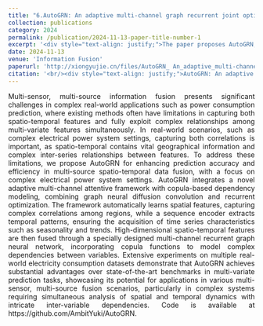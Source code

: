 ```yaml
---
title: "6.AutoGRN: An adaptive multi-channel graph recurrent joint optimization network with Copula-based dependency modeling for spatio-temporal fusion in electrical power systems"
collection: publications
category: 2024
permalink: /publication/2024-11-13-paper-title-number-1
excerpt: '<div style="text-align: justify;">The paper proposes AutoGRN, which integrates an adaptive multi - channel framework and copula - based modeling for spatio - temporal fusion in power systems, outperforming benchmarks in multivariate prediction tasks.</div>'
date: 2024-11-13
venue: 'Information Fusion'
paperurl: 'http://xiongyujie.cn/files/AutoGRN_ An_adaptive_multi-channel_graph_recurrent_joint_optimization_network_with_Copula-based_dependency_modeling_for_spatio-temporal_fusion_in_electrical_power_systems.pdf'
citation: '<br/><div style="text-align: justify;">AutoGRN: An adaptive multi-channel graph recurrent joint optimization network with Copula-based dependency modeling for spatio-temporal fusion in electrical power systems, H.-Y. Wang, X.-H. Qiu*, Y.-J. Xiong, X.-Y. Tan, Information Fusion, 2024: 102836</div>'
---
```


<div style="text-align: justify;">Multi-sensor, multi-source information fusion presents significant challenges in complex real-world applications such as power consumption prediction, where existing methods often have limitations in capturing both spatio-temporal features and fully exploit complex relationships among multi-variate features simultaneously. In real-world scenarios, such as complex electrical power system settings, capturing both correlations is important, as spatio-temporal contains vital geographical information and complex inter-series relationships between features. To address these limitations, we propose AutoGRN for enhancing prediction accuracy and efficiency in multi-source spatio-temporal data fusion, with a focus on complex electrical power system settings. AutoGRN integrates a novel adaptive multi-channel attentive framework with copula-based dependency modeling, combining graph neural diffusion convolution and recurrent optimization. The framework automatically learns spatial features, capturing complex correlations among regions, while a sequence encoder extracts temporal patterns, ensuring the acquisition of time series characteristics such as seasonality and trends. High-dimensional spatio-temporal features are then fused through a specially designed multi-channel recurrent graph neural network, incorporating copula functions to model complex dependencies between variables. Extensive experiments on multiple real-world electricity consumption datasets demonstrate that AutoGRN achieves substantial advantages over state-of-the-art benchmarks in multi-variate prediction tasks, showcasing its potential for applications in various multi-sensor, multi-source fusion scenarios, particularly in complex systems requiring simultaneous analysis of spatial and temporal dynamics with intricate inter-variable dependencies. Code is available at https://github.com/AmbitYuki/AutoGRN.</div>

<br/>
